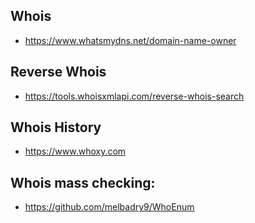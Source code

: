 ## Whois

- https://www.whatsmydns.net/domain-name-owner

## Reverse Whois

- https://tools.whoisxmlapi.com/reverse-whois-search

## Whois History

- https://www.whoxy.com

## Whois mass checking:

- https://github.com/melbadry9/WhoEnum
